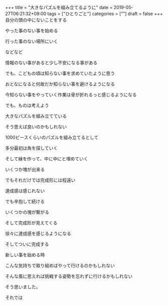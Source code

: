 +++
title = "大きなパズルを組み立てるように"
date = 2019-05-27T06:21:32+09:00
tags = ["ひとりごと"]
categories = [""]
draft = false
+++
自分の頭の中にないことをする

やった事のない事を始める

行った事のない場所にいく

などなど

情報のない事があると少し不安になる事がある

でも、こどもの頃は知らない事を求めていたように思う

おとなになると何故だか知らない事を避けるようになる

今知らない事をやっていく作業は骨が折れるっと感じるようになる

でも、ものは考えよう

大きなパズルを組み立てている

そう思えば良いのかもしれない

1000ピースくらいのパズルを組み立てるとして

多分最初は角を探していく

そして縁を作って、中に中にと埋めていく

いくつか塊が出来る

でもそれだけでは完成形には程遠い

達成感は感じれない

でも辛抱して続ける

いくつかの塊が繋がる

そして完成形が見えてくる

徐々に達成感を感じるようになる

そしてついに完成する

新しい事を始める時

こんな気持ちで取り組めばやって行けるのかもしれない

そんな風に思えれば挑戦する姿勢を忘れずに行けるかもしれない

そう思いました。


それでは
